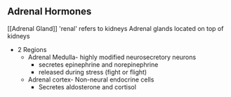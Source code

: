 ## Adrenal Hormones
[[Adrenal Gland]]
'renal' refers to kidneys
Adrenal glands located on top of kidneys
 - 2 Regions
	 - Adrenal Medulla- highly modified neurosecretory neurons
		 - secretes epinephrine and norepinephrine
		 - released during stress (fight or flight)
	 - Adrenal cortex- Non-neural endocrine cells
		 - Secretes aldosterone and cortisol
